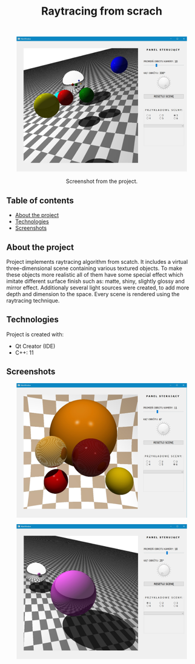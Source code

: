 <h1 align="center"> Raytracing from scrach </h1> <br>
<p align="center">
  <img alt="MainWindow" title="screenshot" src="/screenshots/screenshot2.jpg" width="450">
</p>
<p align="center">
  Screenshot from the project.
</p>

## Table of contents
* [About the project](#about-the-project)
* [Technologies](#technologies)
* [Screenshots](#screenshots)

## About the project
Project implements raytracing algorithm from scatch. It includes a virtual three-dimensional scene containing various textured objects. To make these objects more realistic all of them have some special effect which imitate different surface finish such as: matte, shiny, slightly glossy and mirror effect. Additionaly several light sources were created, to add more depth and dimension to the space. Every scene is rendered using the raytracing technique.

## Technologies
Project is created with:
* Qt Creator (IDE)
* C++: 11

## Screenshots

<p align="center">
  <img alt="MainWindow" title="screenshot" src="/screenshots/screenshot1.jpg" width="450">
</p>
<p align="center">
  <img alt="MainWindow" title="screenshot" src="/screenshots/screenshot3.jpg" width="450">
</p>
